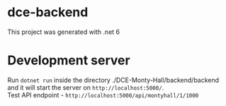 # dce-backend
This project was generated with .net 6

# Development server
Run `dotnet run` inside the directory ./DCE-Monty-Hall/backend/backend and it will start the server on `http://localhost:5000/`.  
Test API endpoint - `http://localhost:5000/api/montyhall/1/1000`
